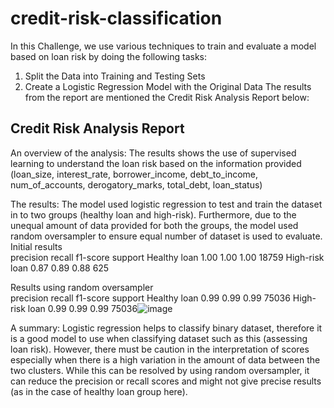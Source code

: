 # credit-risk-classification

In this Challenge, we use various techniques to train and evaluate a model based on loan risk by doing the following tasks:
1. Split the Data into Training and Testing Sets
2. Create a Logistic Regression Model with the Original Data
The results from the report are mentioned the Credit Risk Analysis Report below:

## Credit Risk Analysis Report 
An overview of the analysis: The results shows the use of supervised learning to understand the loan risk based on the information provided (loan_size,	interest_rate,	borrower_income,	debt_to_income,	num_of_accounts,	derogatory_marks,	total_debt,	loan_status)

The results: The model used logistic regression to test and train the dataset in to two groups (healthy loan and high-risk). Furthermore, due to the unequal amount of data provided for both the groups, the model used random oversampler to ensure equal number of dataset is used to evaluate. 
Initial results 				
	precision    	recall 	 f1-score	support
Healthy loan 	1.00	1.00	1.00	18759
High-risk loan	0.87	0.89	0.88	625
				
Results using random oversampler				
	precision    	recall 	 f1-score	support
Healthy loan	0.99	0.99	0.99	75036
High-risk loan	0.99	0.99	0.99	75036![image](https://github.com/ManishaRezaPaul/credit-risk-classification/assets/131712506/50146636-6ea9-4dac-be44-1e4daff6d321)



A summary: Logistic regression helps to classify binary dataset, therefore it is a good model to use when classifying dataset such as this (assessing loan risk). However, there must be caution in the interpretation of scores especially when there is a high variation in the amount of data between the two clusters. While this can be resolved by using random oversampler, it can reduce the precision or recall scores and might not give precise results (as in the case of healthy loan group here).


